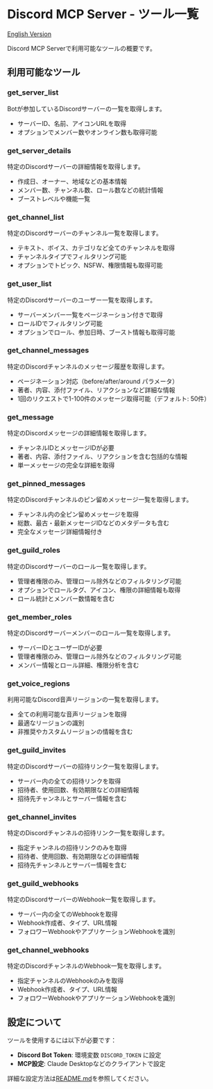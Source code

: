 # Discord MCP Server - ツール一覧

[English Version](TOOLLIST.en.md)

Discord MCP Serverで利用可能なツールの概要です。

## 利用可能なツール

### get_server_list

Botが参加しているDiscordサーバーの一覧を取得します。

- サーバーID、名前、アイコンURLを取得
- オプションでメンバー数やオンライン数も取得可能

### get_server_details

特定のDiscordサーバーの詳細情報を取得します。

- 作成日、オーナー、地域などの基本情報
- メンバー数、チャンネル数、ロール数などの統計情報
- ブーストレベルや機能一覧

### get_channel_list

特定のDiscordサーバーのチャンネル一覧を取得します。

- テキスト、ボイス、カテゴリなど全てのチャンネルを取得
- チャンネルタイプでフィルタリング可能
- オプションでトピック、NSFW、権限情報も取得可能

### get_user_list

特定のDiscordサーバーのユーザー一覧を取得します。

- サーバーメンバー一覧をページネーション付きで取得
- ロールIDでフィルタリング可能
- オプションでロール、参加日時、ブースト情報も取得可能

### get_channel_messages

特定のDiscordチャンネルのメッセージ履歴を取得します。

- ページネーション対応（before/after/around パラメータ）
- 著者、内容、添付ファイル、リアクションなど詳細な情報
- 1回のリクエストで1-100件のメッセージ取得可能（デフォルト: 50件）

### get_message

特定のDiscordメッセージの詳細情報を取得します。

- チャンネルIDとメッセージIDが必要
- 著者、内容、添付ファイル、リアクションを含む包括的な情報
- 単一メッセージの完全な詳細を取得

### get_pinned_messages

特定のDiscordチャンネルのピン留めメッセージ一覧を取得します。

- チャンネル内の全ピン留めメッセージを取得
- 総数、最古・最新メッセージIDなどのメタデータも含む
- 完全なメッセージ詳細情報付き

### get_guild_roles

特定のDiscordサーバーのロール一覧を取得します。

- 管理者権限のみ、管理ロール除外などのフィルタリング可能
- オプションでロールタグ、アイコン、権限の詳細情報も取得
- ロール統計とメンバー数情報を含む

### get_member_roles

特定のDiscordサーバーメンバーのロール一覧を取得します。

- サーバーIDとユーザーIDが必要
- 管理者権限のみ、管理ロール除外などのフィルタリング可能
- メンバー情報とロール詳細、権限分析を含む

### get_voice_regions

利用可能なDiscord音声リージョンの一覧を取得します。

- 全ての利用可能な音声リージョンを取得
- 最適なリージョンの識別
- 非推奨やカスタムリージョンの情報を含む

### get_guild_invites

特定のDiscordサーバーの招待リンク一覧を取得します。

- サーバー内の全ての招待リンクを取得
- 招待者、使用回数、有効期限などの詳細情報
- 招待先チャンネルとサーバー情報を含む

### get_channel_invites

特定のDiscordチャンネルの招待リンク一覧を取得します。

- 指定チャンネルの招待リンクのみを取得
- 招待者、使用回数、有効期限などの詳細情報
- 招待先チャンネルとサーバー情報を含む

### get_guild_webhooks

特定のDiscordサーバーのWebhook一覧を取得します。

- サーバー内の全てのWebhookを取得
- Webhook作成者、タイプ、URL情報
- フォロワーWebhookやアプリケーションWebhookを識別

### get_channel_webhooks

特定のDiscordチャンネルのWebhook一覧を取得します。

- 指定チャンネルのWebhookのみを取得
- Webhook作成者、タイプ、URL情報
- フォロワーWebhookやアプリケーションWebhookを識別

## 設定について

ツールを使用するには以下が必要です：

- **Discord Bot Token**: 環境変数 `DISCORD_TOKEN` に設定
- **MCP設定**: Claude Desktopなどのクライアントで設定

詳細な設定方法は[README.md](README.md)を参照してください。